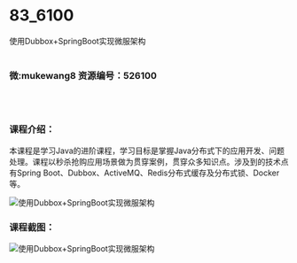 # 83_6100
使用Dubbox+SpringBoot实现微服架构
<br/></br>
<h3>微:mukewang8 资源编号：526100</h3>
<br/></br>
<h3>课程介绍：</h3>
<p>本课程是学习Java的进阶课程，学习目标是掌握Java分布式下的应用开发、问题处理。课程以秒杀抢购应用场景做为贯穿案例，贯穿众多知识点。涉及到的技术点有Spring Boot、<a title="查看与 Dubbox 相关的文章" target="_blank">Dubbox</a>、ActiveMQ、Redis分布式缓存及分布式锁、Docker等。</p>
<p><img src="https://www.ko996.com/wp-content/uploads/img/2019/07/1-130-300x226.png" alt="使用Dubbox+SpringBoot实现微服架构"></p>
<h3>课程截图：</h3>
<p><img src="https://www.ko996.com/wp-content/uploads/img/2019/07/2-127.png" alt="使用Dubbox+SpringBoot实现微服架构"></p>
